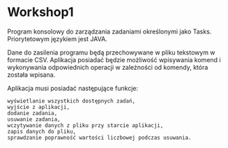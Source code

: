 # Workshop1
Program konsolowy do zarządzania zadaniami określonymi jako Tasks. Priorytetowym językiem jest JAVA. 

Dane do zasilenia programu będą przechowywane w pliku tekstowym w formacie CSV.
Aplikacja posiadać będzie możliwość wpisywania komend i wykonywania odpowiednich operacji w zależności od komendy, która została wpisana.

Aplikacja musi posiadać następujące funkcje:

    wyświetlanie wszystkich dostępnych zadań,
    wyjście z aplikacji,
    dodanie zadania,
    usuwanie zadania,
    wczytywanie danych z pliku przy starcie aplikacji,
    zapis danych do pliku,
    sprawdzanie poprawność wartości liczbowej podczas usuwania.
